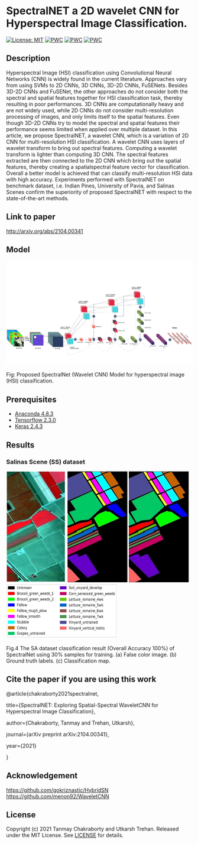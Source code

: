 # SpectralNET a 2D wavelet CNN for Hyperspectral Image Classification.
[![License: MIT](https://img.shields.io/badge/License-MIT-yellow.svg)](https://opensource.org/licenses/MIT)
[![PWC](https://img.shields.io/endpoint.svg?url=https://paperswithcode.com/badge/spectralnet-exploring-spatial-spectral/hyperspectral-image-classification-on-indian)](https://paperswithcode.com/sota/hyperspectral-image-classification-on-indian?p=spectralnet-exploring-spatial-spectral)
[![PWC](https://img.shields.io/endpoint.svg?url=https://paperswithcode.com/badge/spectralnet-exploring-spatial-spectral/hyperspectral-image-classification-on-pavia)](https://paperswithcode.com/sota/hyperspectral-image-classification-on-pavia?p=spectralnet-exploring-spatial-spectral)
[![PWC](https://img.shields.io/endpoint.svg?url=https://paperswithcode.com/badge/spectralnet-exploring-spatial-spectral/hyperspectral-image-classification-on-salinas)](https://paperswithcode.com/sota/hyperspectral-image-classification-on-salinas?p=spectralnet-exploring-spatial-spectral)

## Description
Hyperspectral Image (HSI) classification using Convolutional
Neural Networks (CNN) is widely found in the current
literature. Approaches vary from using SVMs to 2D CNNs,
3D CNNs, 3D-2D CNNs, FuSENets. Besides 3D-2D CNNs and
FuSENet, the other approaches do not consider both the spectral
and spatial features together for HSI classification task, thereby
resulting in poor performances. 3D CNNs are computationally
heavy and are not widely used, while 2D CNNs do not consider
multi-resolution processing of images, and only limits itself to
the spatial features. Even though 3D-2D CNNs try to model the
spectral and spatial features their performance seems limited
when applied over multiple dataset. In this article, we propose
SpectralNET, a wavelet CNN, which is a variation of 2D CNN
for multi-resolution HSI classification. A wavelet CNN uses layers
of wavelet transform to bring out spectral features. Computing
a wavelet transform is lighter than computing 3D CNN. The
spectral features extracted are then connected to the 2D CNN
which bring out the spatial features, thereby creating a spatialspectral
feature vector for classification. Overall a better model
is achieved that can classify multi-resolution HSI data with
high accuracy. Experiments performed with SpectralNET on
benchmark dataset, i.e. Indian Pines, University of Pavia, and
Salinas Scenes confirm the superiority of proposed SpectralNET
with respect to the state-of-the-art methods.

## Link to paper

http://arxiv.org/abs/2104.00341

## Model

<img src="figure/Architecture.svg"/>

Fig: Proposed SpectralNet (Wavelet CNN) Model for hyperspectral image (HSI) classification.

## Prerequisites

- [Anaconda 4.8.3](https://www.anaconda.com/download/#linux)
- [Tensorflow 2.3.0](https://github.com/tensorflow/tensorflow/tree/r2.4)
- [Keras 2.4.3](https://github.com/fchollet/keras)

## Results

### Salinas Scene (SS) dataset

<img src="figure/SA-FC.jpg"/> <img src="figure/SA-GT.jpg"/> <img src="figure/SA-Pr.jpg"/> <img src="figure/SA_legend.jpg" width="300" height="150"/>

Fig.4  The SA dataset classification result (Overall Accuracy 100%) of SpectralNet using 30% samples for training. (a) False color image. (b) Ground truth labels. (c) Classification map.

## Cite the paper if you are using this work
@article{chakraborty2021spectralnet,

  title={SpectralNET: Exploring Spatial-Spectral WaveletCNN for Hyperspectral Image Classification},
  
  author={Chakraborty, Tanmay and Trehan, Utkarsh},
  
  journal={arXiv preprint arXiv:2104.00341},
  
  year={2021}
  
}

## Acknowledgement
https://github.com/gokriznastic/HybridSN  
https://github.com/menon92/WaveletCNN


## License

Copyright (c) 2021 Tanmay Chakraborty and Utkarsh Trehan. Released under the MIT License. See [LICENSE](LICENSE) for details.
